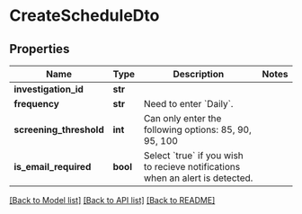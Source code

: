 # CreateScheduleDto

## Properties
Name | Type | Description | Notes
------------ | ------------- | ------------- | -------------
**investigation_id** | **str** |  | 
**frequency** | **str** |  Need to enter &#x60;Daily&#x60;. | 
**screening_threshold** | **int** | Can only enter the following options: 85, 90, 95, 100 | 
**is_email_required** | **bool** | Select &#x60;true&#x60; if you wish to recieve notifications when an alert is detected. | 

[[Back to Model list]](../README.md#documentation-for-models) [[Back to API list]](../README.md#documentation-for-api-endpoints) [[Back to README]](../README.md)

